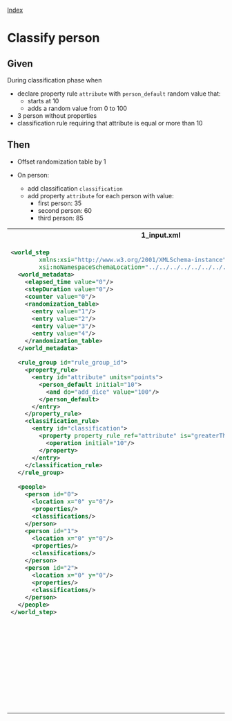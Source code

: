 [Index](./index.md)
# Classify person
## Given
During classification phase when
  - declare property rule `attribute` with `person_default` random value that:
    - starts at 10
    - adds a random value from 0 to 100
  - 3 person without properties
  - classification rule requiring that attribute is equal or more than 10
## Then
  - Offset randomization table by 1

  - On person:
    - add classification `classification`
    - add property `attribute` for each person with value:
      - first person: 35
      - second person: 60
      - third person: 85
<table>
<tr>
<th>1_input.xml</th>
<th>2_expected.xml</th>
</tr>
<tr>
<td style="vertical-align:top">
  
```xml
<world_step
        xmlns:xsi="http://www.w3.org/2001/XMLSchema-instance"
        xsi:noNamespaceSchemaLocation="../../../../../../../../../../world_step.xsd">
  <world_metadata>
    <elapsed_time value="0"/>
    <stepDuration value="0"/>
    <counter value="0"/>
    <randomization_table>
      <entry value="1"/>
      <entry value="2"/>
      <entry value="3"/>
      <entry value="4"/>
    </randomization_table>
  </world_metadata>

  <rule_group id="rule_group_id">
    <property_rule>
      <entry id="attribute" units="points">
        <person_default initial="10">
          <and do="add_dice" value="100"/>
        </person_default>
      </entry>
    </property_rule>
    <classification_rule>
      <entry id="classification">
        <property property_rule_ref="attribute" is="greaterThanOrEqual">
          <operation initial="10"/>
        </property>
      </entry>
    </classification_rule>
  </rule_group>

  <people>
    <person id="0">
      <location x="0" y="0"/>
      <properties/>
      <classifications/>
    </person>
    <person id="1">
      <location x="0" y="0"/>
      <properties/>
      <classifications/>
    </person>
    <person id="2">
      <location x="0" y="0"/>
      <properties/>
      <classifications/>
    </person>
  </people>
</world_step>
```
  
</td>
<td style="vertical-align:top">

```xml
<world_step
        xmlns:xsi="http://www.w3.org/2001/XMLSchema-instance"
        xsi:noNamespaceSchemaLocation="../../../../../../../../../../world_step.xsd">
  <world_metadata>
    <elapsed_time value="0"/>
    <stepDuration value="0"/>
    <counter value="0"/>
    <randomization_table>
      <entry value="2"/>
      <entry value="3"/>
      <entry value="4"/>
      <entry value="1"/>
    </randomization_table>
  </world_metadata>

  <rule_group id="rule_group_id">
    <property_rule>
      <entry id="attribute" units="points">
        <person_default initial="10">
          <and do="add_dice" value="100"/>
        </person_default>
      </entry>
    </property_rule>
    <classification_rule>
      <entry id="classification">
        <property property_rule_ref="attribute" is="greaterThanOrEqual">
          <operation initial="10"/>
        </property>
      </entry>
    </classification_rule>
  </rule_group>

  <people>
    <person id="0">
      <location x="0" y="0"/>
      <properties>
        <property property_rule_ref="attribute" value="35"/>
      </properties>
      <classifications>
        <classification classification_rule_ref="classification"/>
      </classifications>
    </person>
    <person id="1">
      <location x="0" y="0"/>
      <properties>
        <property property_rule_ref="attribute" value="60"/>
      </properties>
      <classifications>
        <classification classification_rule_ref="classification"/>
      </classifications>
    </person>
    <person id="2">
      <location x="0" y="0"/>
      <properties>
        <property property_rule_ref="attribute" value="85"/>
      </properties>
      <classifications>
        <classification classification_rule_ref="classification"/>
      </classifications>
    </person>
  </people>
</world_step>
```

</td>
</tr>
</table>
